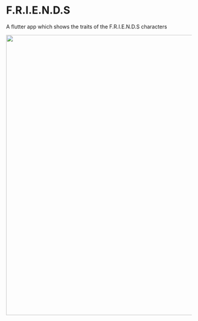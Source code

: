 # F.R.I.E.N.D.S

A flutter app which shows the traits of the F.R.I.E.N.D.S characters


<img align="left" width="1024" height="760" src="https://user-images.githubusercontent.com/86592569/141097673-fb7b9515-f566-41fc-bba9-89509d4a8ec1.jpeg">

